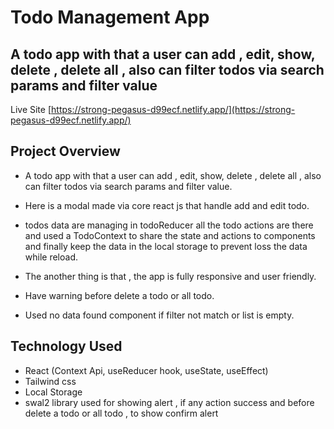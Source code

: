 # Todo Management App

## A todo app with that a user can add , edit, show, delete , delete all , also can filter todos via search params and filter value

Live Site [https://strong-pegasus-d99ecf.netlify.app/](https://strong-pegasus-d99ecf.netlify.app/)

## Project Overview

- A todo app with that a user can add , edit, show, delete , delete all , also can filter todos via search params and filter value.

- Here is a modal made via core react js that handle add and edit todo.

- todos data are managing in todoReducer all the todo actions are there and used a TodoContext to share the state and actions to components and finally keep the data in the local storage to prevent loss the data while reload.
- The another thing is that , the app is fully responsive and user friendly.
- Have warning before delete a todo or all todo.
- Used no data found component if filter not match or list is empty.

## Technology Used

- React (Context Api, useReducer hook, useState, useEffect)
- Tailwind css
- Local Storage
- swal2 library used for showing alert , if any action success and before delete a todo or all todo , to show confirm alert
